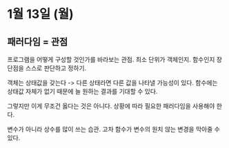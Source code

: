 # 1월 13일 (월)

## 패러다임 = 관점

프로그램을 어떻게 구성할 것인가를 바라보는 관점. 최소 단위가 객체인지. 함수인지 장단점을 스스로 판단하고 정하기.

객체는 상태값을 갖는다 -> 다른 상태라면 다른 값을 나타낼 가능성이 있다. 함수에는 상태값 자체가 없기 
때문에 늘 원하는 결과를 기대할 수 있다. 

그렇지만 이게 무조건 옳다는 것은 아니다. 상황에 따라 필요한 패러다임을 사용해야 한다.

변수가 아니라 상수를 많이 쓰는 습관. 고차 함수가 변수의 원치 않는 변경을 막아줄 수 있다.

